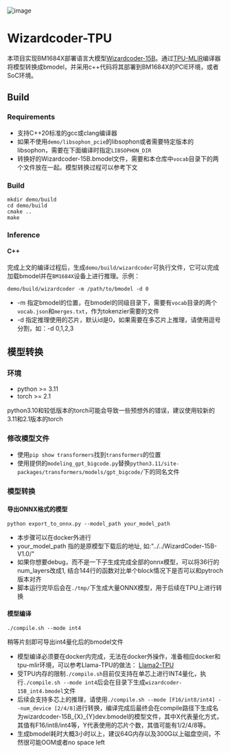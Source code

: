 ![image](./assets/sophgo_chip.png)

# Wizardcoder-TPU

本项目实现BM1684X部署语言大模型[Wizardcoder-15B](https://huggingface.co/WizardLM/WizardCoder-15B-V1.0)。通过[TPU-MLIR](https://github.com/sophgo/tpu-mlir)编译器将模型转换成bmodel，并采用c++代码将其部署到BM1684X的PCIE环境，或者SoC环境。


## Build


### Requirements

- 支持C++20标准的gcc或clang编译器
- 如果不使用```demo/libsophon_pcie```的libsophon或者需要特定版本的libsophon，需要在下面编译时指定```LIBSOPHON_DIR```
- 转换好的Wizardcoder-15B.bmodel文件，需要和本仓库中```vocab```目录下的两个文件放在一起。模型转换过程可以参考下文

### Build

```shell
mkdir demo/build
cd demo/build
cmake .. 
make
```
### Inference

#### C++
完成上文的编译过程后，生成```demo/build/wizardcoder```可执行文件，它可以完成加载bmodel并在```BM1684X```设备上进行推理。示例：

```shell
demo/build/wizardcoder -m /path/to/bmodel -d 0
```

- -m 指定bmodel的位置，在bmodel的同级目录下，需要有```vocab```目录的两个```vocab.json```和```merges.txt```，作为tokenzier需要的文件
- -d 指定推理使用的芯片，默认id是0，如果需要在多芯片上推理，请使用逗号分割，如：-d 0,1,2,3

## 模型转换


### 环境
- python >= 3.11
- torch >= 2.1


python3.10和较低版本的torch可能会导致一些预想外的错误，建议使用较新的3.11和2.1版本的torch

### 修改模型文件
- 使用```pip show transformers```找到```transformers```的位置
- 使用提供的```modeling_gpt_bigcode.py```替换```python3.11/site-packages/transformers/models/gpt_bigcode/```下的同名文件

### 模型转换
#### 导出ONNX格式的模型
```shell
python export_to_onnx.py --model_path your_model_path
```
- 本步骤可以在docker外进行
- your_model_path 指的是原模型下载后的地址, 如:"../../WizardCoder-15B-V1.0/"
- 如果你想要debug，而不是一下子生成完成全部的onnx模型，可以将36行的num_layers改成1, 结合144行的函数对比单个block情况下是否可以和pytroch版本对齐
- 脚本运行完毕后会在```./tmp/```下生成大量ONNX模型，用于后续在TPU上进行转换
#### 模型编译
```shell
./compile.sh --mode int4
```
稍等片刻即可导出int4量化后的bmodel文件
- 模型编译必须要在docker内完成，无法在docker外操作，准备相应docker和tpu-mlir环境，可以参考Llama-TPU的做法：
[Llama2-TPU](https://github.com/sophgo/Llama2-TPU/blob/main/README.md)
- 受TPU内存的限制```./compile.sh```目前仅支持在单芯上进行INT4量化，执行```./compile.sh --mode int4```后会在目录下生成```wizardcoder-15B_int4.bmodel```文件
- 后续会支持多芯上的推理，请使用```./compile.sh --mode [F16/int8/int4] --num_device [2/4/8]```进行转换，编译完成后最终会在compile路径下生成名为wizardcoder-15B_{X}_{Y}dev.bmodel的模型文件，其中X代表量化方式，其值有F16/int8/int4等，Y代表使用的芯片个数，其值可能有1/2/4/8等。
- 生成bmodel耗时大概3小时以上，建议64G内存以及300G以上磁盘空间，不然很可能OOM或者no space left


